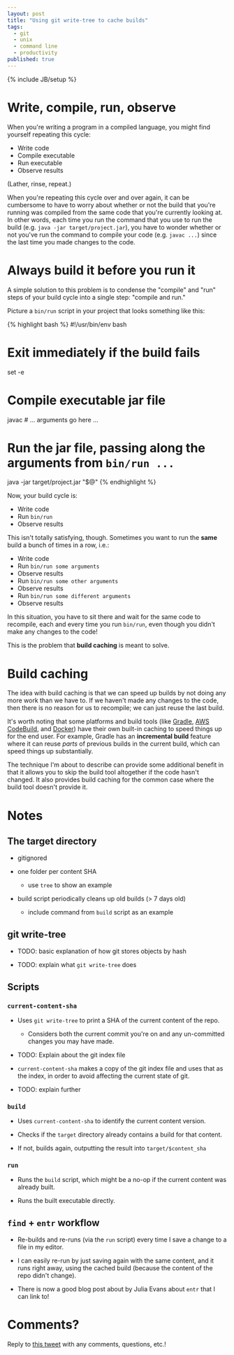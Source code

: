 ```yaml
---
layout: post
title: "Using git write-tree to cache builds"
tags:
  - git
  - unix
  - command line
  - productivity
published: true
---
```


{% include JB/setup %}

# Write, compile, run, observe

When you're writing a program in a compiled language, you might find yourself
repeating this cycle:

* Write code
* Compile executable
* Run executable
* Observe results

(Lather, rinse, repeat.)

When you're repeating this cycle over and over again, it can be cumbersome to
have to worry about whether or not the build that you're running was compiled
from the same code that you're currently looking at. In other words, each time
you run the command that you use to run the build (e.g.  `java -jar
target/project.jar`), you have to wonder whether or not you've run the command
to compile your code (e.g.  `javac ...`) since the last time you made changes to
the code.

# Always build it before you run it

A simple solution to this problem is to condense the "compile" and "run" steps
of your build cycle into a single step: "compile and run."

Picture a `bin/run` script in your project that looks something like this:

{% highlight bash %}
#!/usr/bin/env bash

# Exit immediately if the build fails
set -e

# Compile executable jar file
javac # ... arguments go here ...

# Run the jar file, passing along the arguments from `bin/run ...`
java -jar target/project.jar "$@"
{% endhighlight %}

Now, your build cycle is:

* Write code
* Run `bin/run`
* Observe results

This isn't totally satisfying, though. Sometimes you want to run the **same**
build a bunch of times in a row,
i.e.:

* Write code
* Run `bin/run some arguments`
* Observe results
* Run `bin/run some other arguments`
* Observe results
* Run `bin/run some different arguments`
* Observe results

In this situation, you have to sit there and wait for the same code to
recompile, each and every time you run `bin/run`, even though you didn't make
any changes to the code!

This is the problem that **build caching** is meant to solve.

# Build caching

The idea with build caching is that we can speed up builds by not doing any more
work than we have to. If we haven't made any changes to the code, then there is
no reason for us to recompile; we can just reuse the last build.

It's worth noting that some platforms and build tools (like
[Gradle][gradle-bc], [AWS CodeBuild][codebuild-bc], and [Docker][docker-bc])
have their own built-in caching to speed things up for the end user. For
example, Gradle has an **incremental build** feature where it can reuse _parts_
of previous builds in the current build, which can speed things up
substantially.

The technique I'm about to describe can provide some additional benefit in that
it allows you to skip the build tool altogether if the code hasn't changed. It
also provides build caching for the common case where the build tool doesn't
provide it.

# Notes

## The target directory

* gitignored

* one folder per content SHA
  * use `tree` to show an example

* build script periodically cleans up old builds (> 7 days old)
  * include command from `build` script as an example

## git write-tree

* TODO: basic explanation of how git stores objects by hash

* TODO: explain what `git write-tree` does

## Scripts

### `current-content-sha`

* Uses `git write-tree` to print a SHA of the current content of the repo.
  * Considers both the current commit you're on and any un-committed changes you
    may have made.

* TODO: Explain about the git index file

* `current-content-sha` makes a copy of the git index file and uses that as the
  index, in order to avoid affecting the current state of git.

* TODO: explain further

### `build`

* Uses `current-content-sha` to identify the current content version.

* Checks if the `target` directory already contains a build for that content.

* If not, builds again, outputting the result into `target/$content_sha`

### `run`

* Runs the `build` script, which might be a no-op if the current content was
  already built.

* Runs the built executable directly.

## `find` + `entr` workflow

* Re-builds and re-runs (via the `run` script) every time I save a change to a
  file in my editor.

* I can easily re-run by just saving again with the same content, and it runs
  right away, using the cached build (because the content of the repo didn't
  change).

* There is now a good blog post about by Julia Evans about `entr` that I can
  link to!

# Comments?

Reply to [this tweet][tweet] with any comments, questions, etc.!

[tweet]: https://twitter.com/dave_yarwood/status/FIXME

[gradle-bc]: https://guides.gradle.org/using-build-cache/
[codebuild-bc]: https://docs.aws.amazon.com/codebuild/latest/userguide/build-caching.html
[docker-bc]: https://pythonspeed.com/articles/docker-caching-model/
